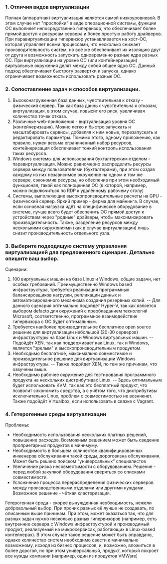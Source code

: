 ### 1. Отличия видов виртуализации

Полная (аппаратная) виртуализация является самой низкоуровневой. В этом случае нет "прослойки" в виде операционной системы, функции ОС выполняет непосредственно гипервизор, что обеспечивает более прямой доступ к ресурсам сервера и более простую работу драйверов. При паравиртуализации гипервизор устанавливается на хост-ОС, которая управляет всеми процессами, что несколько снижает производительность систем, но всё же обеспечивает их изоляцию друг от друга и возможность запускать одновременно разные ядра разных ОС. При виртуализации на уровне ОС (или контейнеризации) виртуальные окружения делят между собой общее ядро ОС. Данный подход обеспечивает быстроту развертки и запуска, однако ограничивает возможность использовать разные ОС.

### 2. Сопоставление задач и способов виртуализации.

   1) Высоконагруженная база данных, чувствительная к отказу - физический сервер. Так как база данных чувствительна к отказам, виртуализация, в этом случае, повысит его риск, увеличивая количество точек отказа.
   2) Различные web-приложения - виртуализация уровня ОС (контейнеризация). Можно легко и быстро запускать и масштабировать сервисы, добавляя к ним новые, перезапускать и редактировать параметры. Помимо этого, одному приложению, как правило, нужен весьма ограниченный набор ресурсов, контейнеризация обеспечивает тонкий контроль использования таких ресурсов.
   3) Windows системы для использования бухгалтерским отделом - паравиртуализация. Можно равномерно распределить ресурсы сервера между пользователями (бухгалтерами), при этом создав каждому из них независимое окружение на одном и том же сервере, сэкономив ресурсы, но обеспечив при этом необходимый функционал, такой как полноценная ОС (к которой, например, можно подключиться по RDP к удалённому рабочему столу)
   4) Системы, выполняющие высокопроизводительные расчеты на GPU - физический сервер. Яркий пример - ферма для майнинга. В случае, если основная нагрузка идёт на специфическое оборудование в системе, лучше всего будет обеспечить ОС прямой доступ к устройствам через "родные" драйверы, чтобы максимизировать производительность. Также, разделение ресурсов между несколькими окружениями (как в случае виртуализации) лишь снизит производительность отдельного узла.

### 3. Выберите подходящую систему управления виртуализацией для предложенного сценария. Детально опишите ваш выбор.

Сценарии:

1) 100 виртуальных машин на базе Linux и Windows, общие задачи, нет особых требований. Преимущественно Windows based инфраструктура, требуется реализация программных балансировщиков нагрузки, репликации данных и автоматизированного механизма создания резервных копий. --  Для данного сценария оптимально подойдёт Hyper-V, так как является выбором defacto для окружений с преобладанием технологий Microsoft, соответственно, программное взаимодействие гипервизора с ОС будет оптимальным.    
2) Требуется наиболее производительное бесплатное open source решение для виртуализации небольшой (20-30 серверов) инфраструктуры на базе Linux и Windows виртуальных машин. -- Подойдёт XEN, так как поддерживает как Linux, так и Windows, является "зрелым" и высокопроизводительным продуктом.
3) Необходимо бесплатное, максимально совместимое и производительное решение для виртуализации Windows инфраструктуры. -- Также подойдёт XEN, по тем же причинам, что озвучены выше.
4) Необходимо рабочее окружение для тестирования программного продукта на нескольких дистрибутивах Linux. -- Здесь оптимальным будет использовать KVM, так как это бесплатный продукт, что позволит сэкономить средства, а с учётом того, что дистрибутивы исключительно Linux, проблем с совместимостью не возникнет. Также подойдёт Virtualbox, если использовать в связке с Vagrant.

### 4. Гетерогенные среды виртуализации

Проблемы:
   - Необходимость использования нескольких платных решений, повышение расходов. Возможным решением может быть сведение проприетарных продуктов к минимуму.
   - Необходимость в большем количестве квалифицированных инженеров обслуживания такой среды, дороговизна обслуживания. Может быть решено поиском "универсальных" специалистов
   - Увеличение риска несовместимости с оборудованием. Решение - перед любой закупкой оборудования сверяться со списками совместимости.
   - Усложнение процесса перераспределения физических серверов между производственными отделами или другими нуждами. Возможное решение - чёткая кластеризация.

Гетерогенная среда - скорее вынужденная необходимость, нежели добровольный выбор.
При прочих равных её лучше не создавать, по описанным выше причинам.
При этом, может оказаться так, что для разных задач нужно несколько разных гипервизоров (например, есть внутренние сервера с Windows инфраструктурой и производимый продукт, реализуемый на микросервисах, работающих в Linux-based контейнерах). В этом случае такое решение может быть оправдано, однако количество систем необходимо свести к минимально возможному, исходя из бизнес процессов, и, возможно, вложиться в более дорогой, но при этом универсальный, продукт, который покроет все нужды компании (например, один из продуктов VMWare)